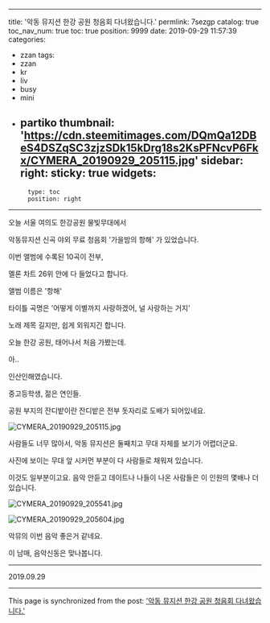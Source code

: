 
---
title: '악동 뮤지션 한강 공원 청음회 다녀왔습니다.'
permlink: 7sezgp
catalog: true
toc_nav_num: true
toc: true
position: 9999
date: 2019-09-29 11:57:39
categories:
- zzan
tags:
- zzan
- kr
- liv
- busy
- mini
- partiko
thumbnail: 'https://cdn.steemitimages.com/DQmQa12DBeS4DSZqSC3zjzSDk15kDrg18s2KsPFNcvP6Fkx/CYMERA_20190929_205115.jpg'
sidebar:
    right:
        sticky: true
widgets:
    -
        type: toc
        position: right
---


오늘 서울 여의도 한강공원 물빛무대에서

악동뮤지션 신곡 야외 무료 청음회 '가을밤의 항해' 가 있었습니다.

이번 앨범에 수록된 10곡이 전부,

멜론 차트 26위 안에 다 들었다고 합니다.

앨범 이름은 '항해'

타이틀 곡명은 '어떻게 이별까지 사랑하겠어, 널 사랑하는 거지'

노래 제목 길지만, 쉽게 외워지긴 합니다.

오늘 한강 공원, 태어나서 처음 가봤는데.

아..

인산인해였습니다.

중고등학생, 젊은 연인들.

공원 부지의 잔디밭이란 잔디밭은 전부 돗자리로 도배가 되어있네요.

![CYMERA_20190929_205115.jpg](https://cdn.steemitimages.com/DQmQa12DBeS4DSZqSC3zjzSDk15kDrg18s2KsPFNcvP6Fkx/CYMERA_20190929_205115.jpg)

사람들도 너무 많아서, 악동 뮤지션은 둘째치고 무대 자체를 보기가 어렵더군요.

사진에 보이는 무대 앞 시커먼 부분이 다 사람들로 채워져 있습니다.

이것도 일부분이고요.  음악 안듣고 데이트나 나들이 나온 사람들은 이 인원의 몇배나 더 있습니다.

![CYMERA_20190929_205541.jpg](https://cdn.steemitimages.com/DQmRZ7j559A6KVtxpi2VkMwL9KTpJhoPU9yf713mBt54PUr/CYMERA_20190929_205541.jpg)

![CYMERA_20190929_205604.jpg](https://cdn.steemitimages.com/DQmRTLAN82ENXBLKneAay8FJQtBDPvGuXLAH6BJyyjg3mJi/CYMERA_20190929_205604.jpg)

악뮤의 이번 음악 좋은거 같네요.

이 남매, 음악신동은 맞나봅니다.

***

2019.09.29



- - -

This page is synchronized from the post: ['악동 뮤지션 한강 공원 청음회 다녀왔습니다.'](https://steemit.com/@lucky2015/7sezgp)
